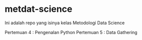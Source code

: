 # metdat-science
Ini adalah repo yang isinya kelas Metodologi Data Science

Pertemuan 4 : Pengenalan Python
Pertemuan 5 : Data Gathering
